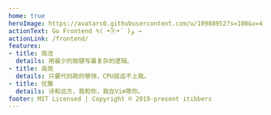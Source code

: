 ```yaml
---
home: true
heroImage: https://avatars0.githubusercontent.com/u/10988952?s=100&v=4
actionText: Go Frontend ٩( •̀㉨•́ )و →
actionLink: /frontend/
features:
- title: 简洁
  details: 用最少的按键写最复杂的逻辑。
- title: 高效
  details: 只要代码跑的够快，CPU就追不上我。
- title: 优雅
  details: 诗和远方，我和你，我在Vim等你。
footer: MIT Licensed | Copyright © 2019-present itibbers
---
```


